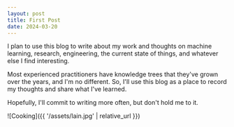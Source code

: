 ```yaml
---
layout: post
title: First Post
date: 2024-03-20
---
```


I plan to use this blog to write about my work and thoughts on machine learning, research, engineering, the current state of things, and whatever else I find interesting.

Most experienced practitioners have knowledge trees that they've grown over the years, and I'm no different. So, I'll use this blog as a place to record my thoughts and share what I've learned. 

Hopefully, I'll commit to writing more often, but don't hold me to it.

![Cooking]({{ '/assets/lain.jpg' | relative_url }}) 